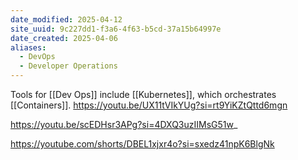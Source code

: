 ```yaml
---
date_modified: 2025-04-12
site_uuid: 9c227dd1-f3a6-4f63-b5cd-37a15b64997e
date_created: 2025-04-06
aliases:
  - DevOps
  - Developer Operations
---
```


Tools for [[Dev Ops]] include [[Kubernetes]], which orchestrates [[Containers]].
https://youtu.be/UX11tVIkYUg?si=rt9YiKZtQttd6mgn

https://youtu.be/scEDHsr3APg?si=4DXQ3uzIIMsG51w_

https://youtube.com/shorts/DBEL1xjxr4o?si=sxedz41npK6BlgNk
